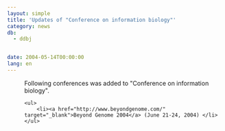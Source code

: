 ```yaml
---
layout: simple
title: 'Updates of "Conference on information biology"'
category: news
db:
  - ddbj


date: 2004-05-14T00:00:00
lang: en
---
```


<dd>Following conferences was added to "Conference on information biology".

    <ul>
        <li><a href="http://www.beyondgenome.com/" target="_blank">Beyond Genome 2004</a> (June 21-24, 2004) </li>
    </ul>
</dd>
